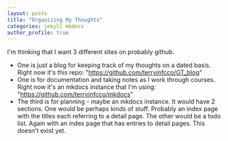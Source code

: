 ```yaml
---
layout: posts
title: "Organizing My Thoughts"
categories: jekyll mkdocs
author_profile: true
---
```


I'm thinking that I want 3 different sites on probably github. 

* One is just a blog for keeping track of my 
thoughts on a dated basis. Right now it's this repo: "https://github.com/terryinfcco/GT_blog"
* One is for documentation and taking notes as I work through courses. Right now it's an mkdocs instance that I'm using: "https://github.com/terryinfcco/mkdocs"
* The third is for planning - maybe an mkdocs instance. It would have 2 sections. One would be perhaps kinds of stuff. Probably an index page with the titles each referring to a detail page. The other would be a todo list. Again with an index page that has entries to detail pages. This doesn't exist yet.


